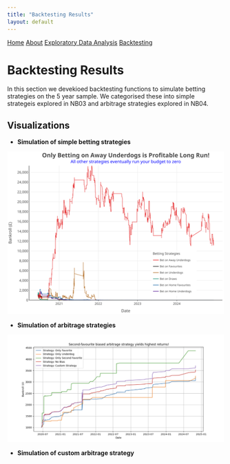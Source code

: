 ```yaml
---
title: "Backtesting Results"
layout: default
---
```


<link rel="stylesheet" type="text/css" href="./assets/css/style.css">

<div class="header">
    <a href="index.html">Home</a>
    <a href="about.html">About</a>
    <a href="eda.html">Exploratory Data Analysis</a>
    <a href="backtesting.html">Backtesting</a>
</div>

# Backtesting Results

In this section we devekioed backtesting functions to simulate betting strategies on the 5 year sample. We categorised these into simple strategeis explored in NB03 and arbitrage strategies explored in NB04.

## Visualizations

- **Simulation of simple betting strategies**

![alt text](bet_simulation.svg)

- **Simulation of arbitrage strategies**

![alt text](arb_simulation.png)

  
- **Simulation of custom arbitrage strategy**
